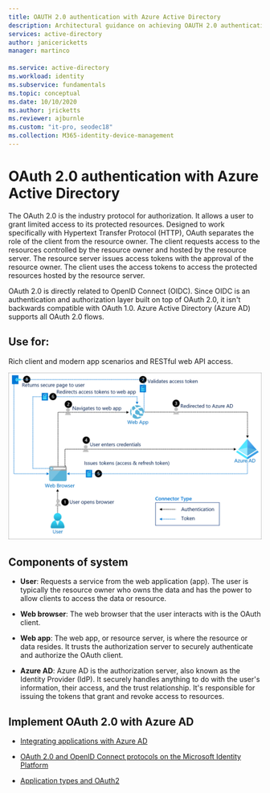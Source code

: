 ```yaml
---
title: OAUTH 2.0 authentication with Azure Active Directory
description: Architectural guidance on achieving OAUTH 2.0 authentication with Azure Active Directory.
services: active-directory
author: janicericketts
manager: martinco

ms.service: active-directory
ms.workload: identity
ms.subservice: fundamentals
ms.topic: conceptual
ms.date: 10/10/2020
ms.author: jricketts
ms.reviewer: ajburnle
ms.custom: "it-pro, seodec18"
ms.collection: M365-identity-device-management
---
```


# OAuth 2.0 authentication with Azure Active Directory

The OAuth 2.0 is the industry protocol for authorization. It allows a user to grant limited access to its protected resources. Designed to work specifically with Hypertext Transfer Protocol (HTTP), OAuth separates the role of the client from the resource owner. The client requests access to the resources controlled by the resource owner and hosted by the resource server. The resource server issues access tokens with the approval of the resource owner. The client uses the access tokens to access the protected resources hosted by the resource server. 

OAuth 2.0 is directly related to OpenID Connect (OIDC). Since OIDC is an authentication and authorization layer built on top of OAuth 2.0, it isn't backwards compatible with OAuth 1.0. Azure Active Directory (Azure AD) supports all OAuth 2.0 flows. 

## Use for:

Rich client and modern app scenarios and RESTful web API access.

![Diagram of architecture](./media/authentication-patterns/oauth.png)

## Components of system

* **User**: Requests a service from the web application (app). The user is typically the resource owner who owns the data and has the power to allow clients to access the data or resource. 

* **Web browser**: The web browser that the user interacts with is the OAuth client. 

* **Web app**: The web app, or resource server, is where the resource or data resides. It trusts the authorization server to securely authenticate and authorize the OAuth client. 

* **Azure AD**: Azure AD is the authorization server, also known as the Identity Provider (IdP). It securely handles anything to do with the user's information, their access, and the trust relationship. It's responsible for issuing the tokens that grant and revoke access to resources.

## Implement OAuth 2.0 with Azure AD

* [Integrating applications with Azure AD](../saas-apps/tutorial-list.md) 

* [OAuth 2.0 and OpenID Connect protocols on the Microsoft Identity Platform](../develop/active-directory-v2-protocols.md) 

* [Application types and OAuth2](../develop/v2-app-types.md) 

